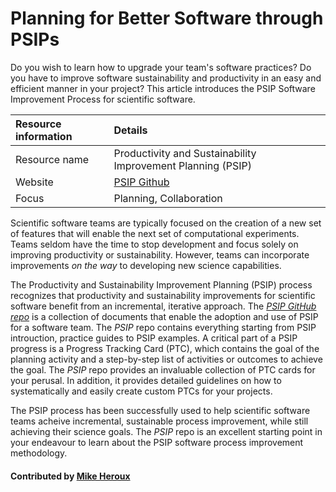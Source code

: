 # Planning for Better Software through PSIPs

Do you wish to learn how to upgrade your team's software practices? Do you have to improve software sustainability and productivity in an easy and efficient manner in your project? This article introduces the PSIP Software Improvement Process for scientific software.


Resource information | Details 
:--- | :--- 
Resource name | Productivity and Sustainability Improvement Planning (PSIP)
Website | [PSIP Github](https://github.com/bssw-psip)
Focus | Planning, Collaboration

Scientific software teams are typically focused on the creation of a new set of features that will enable the next set of computational experiments.  Teams seldom have the time to stop development and focus solely on improving productivity or sustainability.  However, teams can incorporate improvements *on the way* to developing new science capabilities.

The Productivity and Sustainability Improvement Planning (PSIP) process recognizes that productivity and sustainability improvements for scientific software benefit from an incremental, iterative approach.  The *[PSIP GitHub repo](https://github.com/bssw-psip)* is a collection of documents that enable the adoption and use of PSIP for a software team.  The *PSIP* repo contains everything starting from PSIP introuction, practice guides to PSIP examples. A critical part of a PSIP progress is a Progress Tracking Card (PTC), which contains the goal of the planning activity and a step-by-step list of activities or outcomes to achieve the goal. The *PSIP* repo provides an invaluable collection of PTC cards for your perusal. In addition, it provides detailed guidelines on how to systematically and easily create custom PTCs for your projects.

The PSIP process has been successfully used to help scientific software teams acheive incremental, sustainable process improvement, while still achieving their science goals. The *PSIP* repo is an excellent starting point in your endeavour to learn about the PSIP software process improvement methodology.

#### Contributed by [Mike Heroux](http://github.com/maherou)


<!---
Publish: yes
Pinned: yes
Categories: Planning, Collaboration
Topics: Software process improvement, Strategies for more effective teams 
Tags: website
Level: 2
Prerequisites: defaults
Aggregate: none

% LCM: temporarily drop 'requirements' topic in order to get poster screen shot
--->
